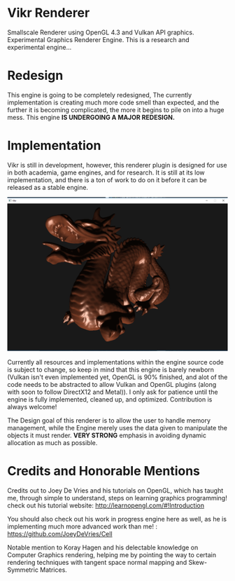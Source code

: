 # Vikr Renderer
Smallscale Renderer using OpenGL 4.3 and Vulkan API graphics. 
Experimental Graphics Renderer Engine. This is a research and experimental
engine...

# Redesign
This engine is going to be completely redesigned, The currently implementation is creating much more 
code smell than expected, and the further it is becoming complicated, the more it begins to pile on
into a huge mess. This engine **IS UNDERGOING A MAJOR REDESIGN.**


# Implementation
Vikr is still in development, however, this renderer plugin is designed for use in both
academia, game engines, and for research. It is still at its low implementation, and there
is a ton of work to do on it before it can be released as a stable engine. 

![alt tag](https://raw.githubusercontent.com/Cheezboiger/vikr/master/samples/dragon_ex.png)
  
Currently all resources and implementations within the engine source code is subject to change,
so keep in mind that this engine is barely newborn (Vulkan isn't even implemented yet,
OpenGL is 90% finished, and alot of the code needs to be abstracted to allow Vulkan and OpenGL plugins (along with soon to follow DirectX12 and Metal)). I only ask for patience until the engine is fully implemented, cleaned up,
and optimized. Contribution is always welcome!
  
The Design goal of this renderer is to allow the user to handle memory management, while the Engine merely uses the data
given to manipulate the objects it must render. **VERY STRONG** emphasis in avoiding dynamic allocation as much as possible.

  
# Credits and Honorable Mentions
Credits out to Joey De Vries and his tutorials on OpenGL, which has taught me,
through simple to understand, steps on learning graphics programming! check
out his tutorial website: http://learnopengl.com/#!Introduction
  
You should also check out his work in progress engine here as well, as he is implementing
much more advanced work than me! : https://github.com/JoeyDeVries/Cell
  
Notable mention to Koray Hagen and his delectable knowledge on Computer Graphics rendering,
helping me by pointing the way to certain rendering techniques with tangent space normal
mapping and Skew-Symmetric Matrices.